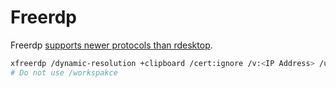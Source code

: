 # Freerdp

Freerdp [supports newer protocols than rdesktop](https://www.syskit.com/blog/credssp-required-by-server-solutions/).

```bash
xfreerdp /dynamic-resolution +clipboard /cert:ignore /v:<IP Address> /u:<User Name> /p:<Password>
# Do not use /workspakce
```